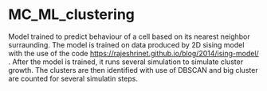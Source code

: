 # MC_ML_clustering
Model trained to predict behaviour of a cell based on its nearest neighbor surraunding. The model is trained on data produced by 2D sising model with the use of the code https://rajeshrinet.github.io/blog/2014/ising-model/ . After the model is trained, it runs several simulation to simulate cluster growth. The clusters are then identified with use of DBSCAN and big cluster are counted for several simulatin steps.
